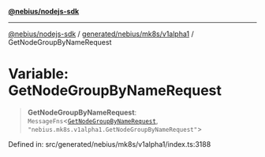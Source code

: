 [**@nebius/nodejs-sdk**](../../../../../README.md)

***

[@nebius/nodejs-sdk](../../../../../README.md) / [generated/nebius/mk8s/v1alpha1](../README.md) / GetNodeGroupByNameRequest

# Variable: GetNodeGroupByNameRequest

> **GetNodeGroupByNameRequest**: `MessageFns`\<[`GetNodeGroupByNameRequest`](../interfaces/GetNodeGroupByNameRequest.md), `"nebius.mk8s.v1alpha1.GetNodeGroupByNameRequest"`\>

Defined in: src/generated/nebius/mk8s/v1alpha1/index.ts:3188
